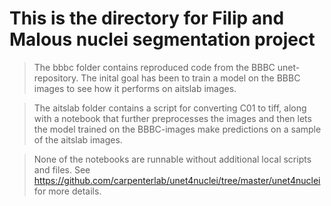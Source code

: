 # This is the directory for Filip and Malous nuclei segmentation project # 

> The bbbc folder contains reproduced code from the BBBC unet-repository.
> The inital goal has been to train a model on the BBBC images to see how it performs on aitslab images.

> The aitslab folder contains a script for converting C01 to tiff, along with a notebook that further 
> preprocesses the images and then lets the model trained on the BBBC-images make predictions on a sample of the aitslab images. 

> None of the notebooks are runnable without additional local scripts and files. See https://github.com/carpenterlab/unet4nuclei/tree/master/unet4nuclei for more details. 